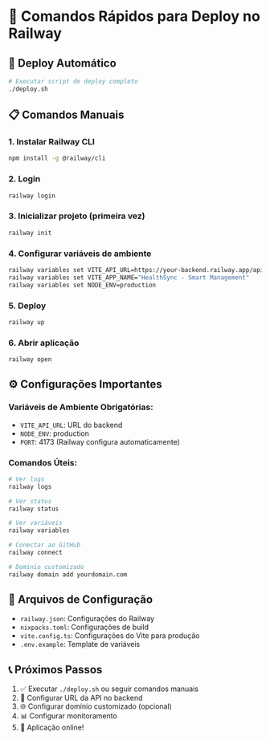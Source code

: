 # 🚀 Comandos Rápidos para Deploy no Railway

## 🎯 Deploy Automático
```bash
# Executar script de deploy completo
./deploy.sh
```

## 📋 Comandos Manuais

### 1. Instalar Railway CLI
```bash
npm install -g @railway/cli
```

### 2. Login
```bash
railway login
```

### 3. Inicializar projeto (primeira vez)
```bash
railway init
```

### 4. Configurar variáveis de ambiente
```bash
railway variables set VITE_API_URL=https://your-backend.railway.app/api
railway variables set VITE_APP_NAME="HealthSync - Smart Management"
railway variables set NODE_ENV=production
```

### 5. Deploy
```bash
railway up
```

### 6. Abrir aplicação
```bash
railway open
```

## ⚙️ Configurações Importantes

### Variáveis de Ambiente Obrigatórias:
- `VITE_API_URL`: URL do backend
- `NODE_ENV`: production
- `PORT`: 4173 (Railway configura automaticamente)

### Comandos Úteis:
```bash
# Ver logs
railway logs

# Ver status
railway status

# Ver variáveis
railway variables

# Conectar ao GitHub
railway connect

# Domínio customizado
railway domain add yourdomain.com
```

## 🔧 Arquivos de Configuração

- `railway.json`: Configurações do Railway
- `nixpacks.toml`: Configurações de build
- `vite.config.ts`: Configurações do Vite para produção
- `.env.example`: Template de variáveis

## 📞 Próximos Passos

1. ✅ Executar `./deploy.sh` ou seguir comandos manuais
2. 🔗 Configurar URL da API no backend
3. 🌐 Configurar domínio customizado (opcional)
4. 📊 Configurar monitoramento
5. 🚀 Aplicação online!